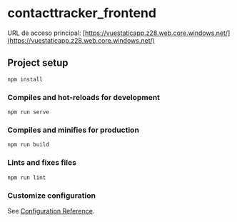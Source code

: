 # contacttracker_frontend
URL de acceso principal: [https://vuestaticapp.z28.web.core.windows.net/](https://vuestaticapp.z28.web.core.windows.net/)
## Project setup
```
npm install
```

### Compiles and hot-reloads for development
```
npm run serve
```

### Compiles and minifies for production
```
npm run build
```

### Lints and fixes files
```
npm run lint
```

### Customize configuration
See [Configuration Reference](https://cli.vuejs.org/config/).
